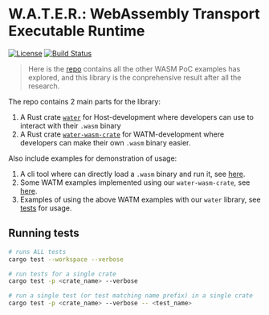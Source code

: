 # W.A.T.E.R.: WebAssembly Transport Executable Runtime
[![License](https://img.shields.io/badge/License-Apache_2.0-yellowgreen.svg)](https://opensource.org/licenses/Apache-2.0) [![Build Status](https://github.com/erikziyunchi/WASMable-Transport/actions/workflows/rust.yml/badge.svg?branch=main)](https://github.com/erikziyunchi/WASMable-Transport/actions/workflows/rust.yml)

> Here is the [repo](https://github.com/erikziyunchi/wasm_proxy) contains all the other WASM PoC examples has explored, and this library is the conprehensive result after all the research.

The repo contains 2 main parts for the library:
1. A Rust crate [`water`](https://github.com/erikziyunchi/water-rs/tree/main/crates/water) for Host-development where developers can use to interact with their `.wasm` binary
2. A Rust crate [`water-wasm-crate`](https://github.com/erikziyunchi/water-rs/tree/main/crates/wasm) for WATM-development where developers can make their own `.wasm` binary easier.

Also include examples for demonstration of usage:
1. A cli tool where can directly load a `.wasm` binary and run it, see [here](https://github.com/erikziyunchi/water-rs/tree/main/examples/clients/cli).
2. Some WATM examples implemented using our `water-wasm-crate`, see [here](https://github.com/erikziyunchi/water-rs/tree/main/examples/water_bins).
3. Examples of using the above WATM examples with our `water` library, see [tests](https://github.com/erikziyunchi/water-rs/tree/main/tests/tests) for usage.

## Running tests

```sh
# runs ALL tests
cargo test --workspace --verbose

# run tests for a single crate
cargo test -p <crate_name> --verbose

# run a single test (or test matching name prefix) in a single crate
cargo test -p <crate_name> --verbose -- <test_name>
```